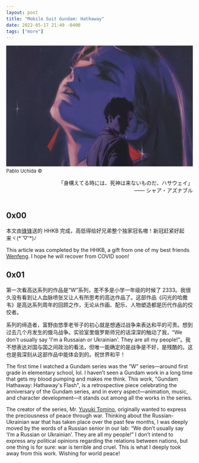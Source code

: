 ```yaml
---
layout: post
title: "Mobile Suit Gundam: Hathaway"
date: 2022-05-17 21:49 -0400
tags: ["more"]
---
```


<!-- ![Hathaway Intro](/assets/img/hathaway/hathway.jpeg) <font size=2>Pablo Uchida ©</font>
 -->
<img src="/assets/img/hathaway/hathway.jpeg" alt="Hathaway Intro" style="max-width: 100%;"><font size=2>Pablo Uchida ©</font>
<div style="text-align: right">「身構えてる時には、死神は来ないものだ、ハサウェイ」</div>
<div style="text-align: right"> —— シャア・アズナブル </div>
<br/>

## 0x00

本文由[锋锋](https://pwfee.com/)送的 HHKB 完成，高低得给好兄弟整个独家冠名嗷！新冠赶紧好起来ヾ(\*´▽‘\*)ﾉ

This article was completed by the HHKB, a gift from one of my best friends [Wenfeng](https://pwfee.com/). I hope he will recover from COVID soon!

## 0x01

第一次看高达系列的作品是“W”系列，差不多是小学一年级的时候了 2333。我很久没有看到让人血脉喷张又让人有所思考的高达作品了。这部作品《闪光的哈撒韦》是高达系列周年的回顾之作，无论从作画、配乐、人物塑造都是历代作品的佼佼者。

系列的缔造者，富野由悠季老爷子的初心就是想通过战争来表达和平的可贵。想到过去几个月发生的俄乌战争。实验室里俄罗斯师兄的话深深的触动了我，“We don't usually say 'I'm a Russaian or Ukrainian'. They are all my people!"。我不想表达对国与国之间政治的看法，但唯一能确定的是战争是不好，是残酷的。这也是我深刻从这部作品中能体会到的。祝世界和平！

<!-- The first time I watched the Gundam series was the "W" series, more or less when I was in first grade. It's been a long time since I've seen a Gundam anime movie that got the blood pumping and made me think. "Hathaway's Flash" is a retrospective of the 40th anniversary of the Gundam series. In terms of painting, soundtrack and characterization, this one is undoubtedly a masterpiece of all the generations.

The creator of the series, [Yuyuki Tomino](https://en.wikipedia.org/wiki/Yoshiyuki_Tomino)'s original intention was to express the preciousness of peace through war. Thinking about the Russian-Ukrainian war that happened in the past few months. I was deeply touched by the words of my Russian fellow in the lab, "We don't usually say 'I'm a Russaian or Ukrainian'. They are all my people!". I do not want to express my opinion about the politics between countries, but the only thing I can say for sure is that war is bad and cruel. This is what I can deeply appreciate from this movie. Peace! -->

The first time I watched a Gundam series was the “W” series—around first grade in elementary school, lol. I haven’t seen a Gundam work in a long time that gets my blood pumping and makes me think. This work, "Gundam Hathaway: Hathaway's Flash", is a retrospective piece celebrating the anniversary of the Gundam series, and in every aspect—animation, music, and character development—it stands out among all the works in the series.

The creator of the series, Mr. [Yuyuki Tomino](https://en.wikipedia.org/wiki/Yoshiyuki_Tomino), originally wanted to express the preciousness of peace through war. Thinking about the Russian-Ukrainian war that has taken place over the past few months, I was deeply moved by the words of a Russian senior in our lab: “We don’t usually say ‘I’m a Russian or Ukrainian’. They are all my people!” I don’t intend to express any political opinions regarding the relations between nations, but one thing is for sure: war is terrible and cruel. This is what I deeply took away from this work. Wishing for world peace!

<!-- 很久没有看到让人血脉喷张又让人有所思考的高达作品了。第一次看高达系列的作品是“W”，差不多是小学一年级的时候了，还记得那时候是在一家便利店的书架上看到的，应该是去顺路买棒冰时候看到的 23333。在书架上看的是漫画，就得一边舔棒冰一边自己脑补满屏的激光和爆炸，对那时的我来说可太很酷炫，不知道比奥特曼要高到哪里去了。

后来陆陆续续又关注了很多高达系列。但无论哪个系列，每次看完，都会在演职人员表的开头看到两个名字：矢立肇、富野由悠季。后来一查，前者是 Sunrise 社的集体笔名，但后者这个大爷着实引起了我的兴趣。大爷是个极其爱好和平的人，高达系列作为由他创作的，日本动画史上最重要的动画之一。虽然表面上是虚构的国与国之间的冲突、意识形态的碰撞、以及巨大机器人所带来战争，但的其精神内核却是结结实实反映了“反战”。宇宙世纪历史与二战，外星殖民地与地球联邦，明治维新与军国主义，鹰派与鸽派，战争与和平，いろいろ。

说回这部作品《闪光的哈撒韦》，是系列 40 周年的回顾之作，结局和走向在老爷子几十年前的小说中早已确定。但是，为了欣赏作品本身将要给我带来的震撼，我故意没去补前作（关键是懒）。Hathaway Noah 就是少年的名字（上面那个回头看的靓仔），作为反叛军头目，从舍弃自己将军儿子身份打入政府军内部到驾驶巨帅 [RX-105 “Ξ”](https://gundam.fandom.com/wiki/RX-105_%CE%9E_Gundam) （第十四个希腊字母 Ksi）打败对方王牌 Rein Eim 驾驶的 [RX-104FF “Penelope”](https://gundam.fandom.com/wiki/RX-104FF_Penelope)的第一阶段故事（听着很中二是不是 hhhh），其中当然少不了与本作女主 Gigi Andalucia（上图红耳环那位） 的爱恨纠葛，人物本身从历代来看也是出格的好看，设定 19 岁的做小三的少女就很 emmm，实属铺垫剧情冲突拉满。

本作在各方面都是历代作品中的佼佼者。画面的精细就不多赘述了，只有亲历才能感受。3D 与 2D 的完美运用，机体间的近身肉搏，光束与导弹。片中的战斗高潮主要有两场，反叛组织 Mafty 与地球联邦 Kimberley 的都市战，以及“从天而降”的 Ksi 与大白鹅。第一场是就如同一招近身上勾拳，这结结实实的一拳让我二刷才消化。系列前作都设定在太空，不管剧情，机体之间 biubiubiu 就 vans 了。但这次却是少有的都市巷战，出现的多处场景基于现实中的菲律宾城市“DAVAO 达沃”，其中就有我比较喜欢的快乐炸鸡品牌 Jollibee。当机体与“人”这一渺小的生物同框，一切都开始产生了化学反应。联邦的机架不顾闹市，向 Mafty 发起了近乎疯狂的攻击，光束步枪、导弹无所不用。男女主一路踉跄而逃却跑到哪炸到哪。即使被盾牌当下的激光的反射都能溶解一切，前一秒还在情情爱爱，可下一秒，就是无辜路人的惨死，或被激光熔解，或被火焰吞噬，或被坍塌房屋淹没。而这一切都无法反抗，命如蝼蚁，大概就是这段战争的最好诠释。战争是残酷，是不跟你讲道理的。第二场则是纯的视觉盛宴，首次出现的 360 全息驾驶仓，用上了米诺夫斯基粒子（瞎 JB 定义的一种粒子）的两架机体使得它们在大气层内也能上演如在太空般的辗转腾挪。所有的武器，操作，尔虞我诈都在这短短的 10 分钟内将剧情推向高潮，让人久久不能平静。

<!-- <p align="center">
  <img src="/source/hathaway/scene_1.webp" width="47.5%" />
  <img src="/source/hathaway/scene_2.webp" width="48%" />
</p> -->

<!-- 与画面同样的高水准的配乐也是不容忽视，是除画面外特别惊艳到我的点。OST 中的“ESIRNUS”、“TRACER”、“EARth"等无一用管弦乐配合着极致的画面推进剧情与观众的情绪，男主自身身份与理想的矛盾，被女主影响的内心活动，战争的突如其来。现在我也常常会在下车开车时候放着消磨归途。

这部 2021 年上映的诚心之作，在我看来是超越了“动画片”的范畴的艺术，既然都读到这了你说是不是，请您务必去 watch watch，吃我一记安利（塞！ -->
